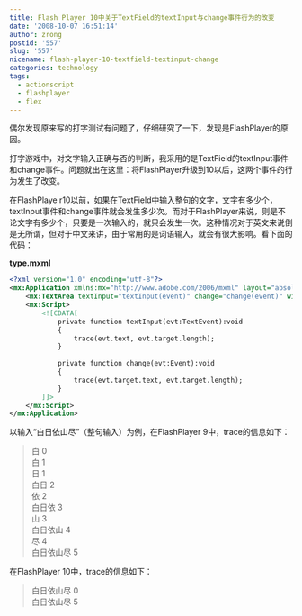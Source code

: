 ```yaml
---
title: Flash Player 10中关于TextField的textInput与change事件行为的改变
date: '2008-10-07 16:51:14'
author: zrong
postid: '557'
slug: '557'
nicename: flash-player-10-textfield-textinput-change
categories: technology
tags:
  - actionscript
  - flashplayer
  - flex
---
```


偶尔发现原来写的打字测试有问题了，仔细研究了一下，发现是FlashPlayer的原因。

打字游戏中，对文字输入正确与否的判断，我采用的是TextField的textInput事件和change事件。问题就出在这里：将FlashPlayer升级到10以后，这两个事件的行为发生了改变。

在FlashPlaye r10以前，如果在TextField中输入整句的文字，文字有多少个，textInput事件和change事件就会发生多少次。而对于FlashPlayer来说，则是不论文字有多少个，只要是一次输入的，就只会发生一次。这种情况对于英文来说倒是无所谓，但对于中文来讲，由于常用的是词语输入，就会有很大影响。看下面的代码：  

<!--more-->

**type.mxml**

``` XML
<?xml version="1.0" encoding="utf-8"?>
<mx:Application xmlns:mx="http://www.adobe.com/2006/mxml" layout="absolute">
    <mx:TextArea textInput="textInput(event)" change="change(event)" width="100%" height="100%"/>
    <mx:Script>
        <![CDATA[
            private function textInput(evt:TextEvent):void
            {
                trace(evt.text, evt.target.length);
            }
            
            private function change(evt:Event):void
            {
                trace(evt.target.text, evt.target.length);
            }
        ]]>
    </mx:Script>
</mx:Application>
```

以输入“白日依山尽”（整句输入）为例，在FlashPlayer 9中，trace的信息如下：

>  白 0  
>  白 1  
>  日 1  
>  白日 2  
>  依 2  
>  白日依 3  
>  山 3  
>  白日依山 4  
>  尽 4  
>  白日依山尽 5

在FlashPlayer 10中，trace的信息如下：

>  白日依山尽 0  
>  白日依山尽 5

